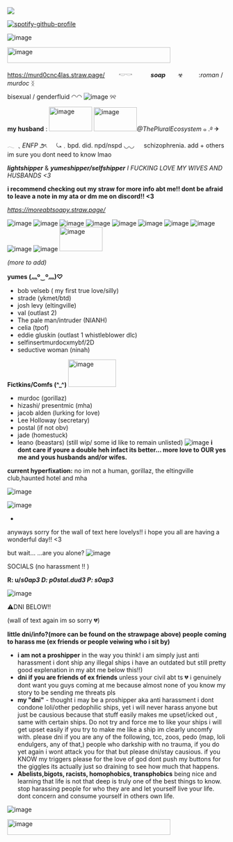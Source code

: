 ## 
![](https://komarev.com/ghpvc/?username=p0staldud3-username&label=stalkers+count)


[![spotify-github-profile](https://spotify-github-profile.kittinanx.com/api/view?uid=31txs26qxzmv5k2hq2exzfeknuoe&cover_image=true&theme=novatorem&show_offline=true&background_color=121212&interchange=false&bar_color=bdc100&bar_color_cover=true)](https://github.com/kittinan/spotify-github-profile)

![image](https://github.com/user-attachments/assets/b58f9752-8c8b-459d-87aa-a54154ac3563)



<img width="375" height="36" alt="image" src="https://github.com/user-attachments/assets/12c8dcc9-b538-4e41-80d0-131f47c95053" />


https://murd0cnc4las.straw.page/
　　𓎢𓎡　　　***soap***　　☣︎　           　
     :*roman*   / 
     *murdoc*   ᛝ


bisexual / genderfluid 
◠◠   ![image](https://github.com/user-attachments/assets/409803d2-3c1c-4c94-850e-3bba7ab25b62)      ୨୧         

**my husband** : <img width="99" height="56" alt="image" src="https://github.com/user-attachments/assets/9f74cae0-a589-461e-90e9-02e2e5456bba" /> <img width="99" height="55" alt="image" src="https://github.com/user-attachments/assets/a84779a9-8c77-465a-86aa-07f8a5578183" />*@ThePluralEcosystem*        ๑    .࿔ ✈︎  
         𓂃
         ﹑*ENFP*  ౨ৎ
　   ⤿﹒bpd. did. npd/nspd ◡◡
　     schizophrenia. add + others im sure you dont need to know lmao


***lightshipper*** & 
***yumeshipper/selfshipper***
*I FUCKING LOVE MY WIVES AND HUSBANDS <3*



****i recommend checking out my straw for more info abt me!! dont be afraid to leave a note in my ata or dm me on discord!! <3****

*https://moreabtsoapy.straw.page/*

![image](https://github.com/user-attachments/assets/56beee04-d4df-476e-ae48-6dc4f7f737a0) ![image](https://github.com/user-attachments/assets/55323953-6fc4-4474-8194-32007eb491b3) ![image](https://github.com/user-attachments/assets/dd94bd96-e1a4-48cb-a88d-16c388ca8304) ![image](https://github.com/user-attachments/assets/6be28319-b8c4-42c2-8556-6a2a388a0a0b) ![image](https://github.com/user-attachments/assets/c2eb3a62-01a4-4ed5-b18e-312e4a217dd0) ![image](https://github.com/user-attachments/assets/7f91ef91-39d6-4897-9057-379369c61af3) ![image](https://github.com/user-attachments/assets/8e8bc9a9-2529-4487-950c-95d016f8590e) ![image](https://github.com/user-attachments/assets/6d23f169-25ec-418f-956b-d6ecd1e6cc5c) ![image](https://github.com/user-attachments/assets/16ab4ed5-f7dd-4cc6-9607-75a388c0e6f3) ![image](https://github.com/user-attachments/assets/1d1e1b38-7814-4abc-8728-157074f73f8c)
<img width="99" height="56" alt="image" src="https://github.com/user-attachments/assets/d84355c4-c1f4-46f5-9cbb-fd030fe945f0" />






 *(more to add)*




**yumes (灬º‿º灬)♡**
- bob velseb ( my first true love/silly)
- strade (ykmet/btd) 
- josh levy (eltingville)
- val (outlast 2)
- The pale man/intruder (NIANH) 
-  celia (tpof)
- eddie gluskin (outlast 1 whistleblower dlc)
- selfinsertmurdocxmybf/2D
- seductive woman (ninah)

**Fictkins/Comfs (^_^)** <img width="110" height="63" alt="image" src="https://github.com/user-attachments/assets/b29bc976-97ed-4316-bd00-b854536cf01f" />





- murdoc (gorillaz)
- hizashi/ presentmic (mha)
- jacob alden (lurking for love)
- Lee Holloway (secretary)
- postal (if not obv)
- jade (homestuck)
- leano (beastars)
(still wip/ some id like to remain unlisted)
![image](https://github.com/user-attachments/assets/0d9958b1-f490-4ab1-837b-57d9ed326777)
**i dont care if youre a double heh infact its better... more love to OUR yes me and yous husbands and/or wifes.**



**current hyperfixation:** no im not a human, gorillaz, the eltingville club,haunted hotel and mha

![image](https://github.com/user-attachments/assets/58eb5bc1-f082-4f84-bdfb-38804926736c)




![image](https://github.com/user-attachments/assets/ecffeebc-c0eb-40c2-b718-41eebf1a26ce)


-
anyways sorry for the wall of text here lovelys!! i hope you all are having a wonderful day!! <3

but wait...
...are you alone?
![image](https://github.com/user-attachments/assets/8ba22ac3-b869-4c7e-aee8-3ef3f40fcfdb)


SOCIALS (no harassment !! )

**R: u/_s0ap3
D: p0stal.dud3
P: s0ap3_** 

![image](https://github.com/user-attachments/assets/ecffeebc-c0eb-40c2-b718-41eebf1a26ce)


⚠️DNI BELOW!! 

 (wall of text again im so sorry 💔)

****little dni/info?(more can be found on the strawpage above) people coming to harass me (ex friends or people veiwing who i sit by)****
 - **i am not a proshipper** in the way you think! i am simply just anti harassment i dont ship any illegal ships i have an outdated but still pretty good explenation in my abt me below this!!) 
 - **dni if you are friends of ex friends** unless your civil abt ts 💔 i genuinely dont want you guys coming at me because almost none of you know my story to be sending me threats pls
 - **my "dni"** - thought i may be a proshipper aka anti harassment i dont condone loli/other pedophilic ships, yet i will never harass anyone but just be causious because that stuff easily makes me upset/icked out , same with certain ships. Do not try and force me to like your ships i will get upset easily if you try to make me like a ship im clearly uncomfy with.
please dni if you are any of the following, tcc, zoos, pedo (map, loli endulgers, any of that,) people who darkship with no trauma, if you do yet again i wont attack you for that but please dni/stay causious. if you KNOW my triggers please for the love of god dont push my buttons for the giggles its actually just so draining to see how much that happens.
  - **Abelists,bigots, racists, homophobics, transphobics** being nice and learning that life is not that deep is truly one of the best things to know. stop harassing people for who they are and let yourself live your life. dont concern and consume yourself in others own life.


    
![image](https://github.com/user-attachments/assets/f6d88551-1512-4cf7-a576-712122025c34)

<img width="375" height="36" alt="image" src="https://github.com/user-attachments/assets/12c8dcc9-b538-4e41-80d0-131f47c95053" />

